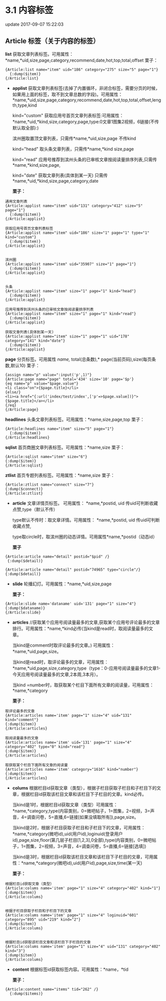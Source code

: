 # 3.1 内容标签

update 2017-09-07 15:22:03

## Article 标签（关于内容的标签）

**list** 获取文章列表标签。可用属性：\*name,\*uid,size,page,category,recommend,date,hot,top,total,offset 栗子：

```text
{Article:list name="item" uid="186" category="275" size="5" page="1"}
  {:dump($item)}
{/Article:list}
```

* **applist** 获取文章列表标签\(去掉了内置循环，非闭合标签，需要分页的时候，如果用上面的标签，取不到文章总数的字段\)。可用属性：\*name,\*uid,size,page,category,recommend,date,hot,top,total,offset,length,type,kind   

  kind="custom" 获取应用号首页文章列表标签:可用属性：\*name,\*uid,\*kind,size,category,page,type:0文章1图集2视频，6链接\(不传默认取全部\):\)  

  滨州圈取置顶文章列表，只需传\*name,\*uid,size,page 不传kind

  kind="head"  取头条文章列表，只需传\*name,\*kind size,page   

  kind="read"  应用号推荐到滨州头条的已审核文章按阅读量排序列表,只需传\*name,\*kind,size,page,

  kind="date"  获取文章列表\(具体到某一天\)   只需传\*name,\*uid,\*kind,size,page,category,date

  **栗子：**

```text
通用文章列表
{Article:applist name="item" uid="131" category="412" size="5" page="1"}
  {:dump($item)}
{/Article:applist}

获取应用号首页文章列表标签
{Article:applist name="item" uid="186" size="1" page="1" type="1" kind="custom"}
  {:dump($item)}
{/Article:applist}


滨州圈
{Article:applist name="item" uid="35907" size="1" page="1"}
  {:dump($item)}
{/Article:applist}


头条
{Article:applist name="item" size="1" page="1" kind="head"}
  {:dump($item)}
{/Article:applist}

应用号推荐到滨州头条的已审核文章按阅读量排序列表
{Article:applist name="item" size="1" page="1" kind="read"}
  {:dump($item)}
{/Article:applist}

获取文章列表(具体到某一天)
{Article:applist name="item" size="1" page="1" uid="178" category="141" kind="date"}
  {:dump($item)}
{/Article:applist}
```

**page** 分页标签。可用属性  _name,_ total\(总条数\),\* page\(当前页码\),size\(每页条数,默认10\) 栗子：

```text
{assign name="p" value=":input('p',1)"}
{Article:page name="page" total='434' size='10' page='$p'}
{eq name="p" value="$page.value"}
<li class="on">{$page.title}</li>
{else/}
<li><a href="{:url('index/test/index',['p'=>$page.value])}">{$page.title}</a></li>
{/eq}
{/Article:page}
```

**headlines** 头条文章列表标签。可用属性：\*name,size,page,top 栗子：

```text
{Article:headlines name="item" size="5" page="1"}
  {:dump($item)}
{/Article:headlines}
```

**sqlist** 首页商圈文章列表标签。可用属性：\*name,size 栗子：

```text
{Article:sqlist name="item" size="6"}
{:dump($item)}
{/Article:sqlist}
```

**ztlist** 首页专题列表标签。可用属性：\*name,size 栗子：

```text
{Article:ztlist name="connect" size="7"}
{:dump($connect)}
{/Article:ztlist}
```

* **article** 文章详情页标签。 可用属性： \*name,\*postid, uid 传uid可判断收藏点赞,type（默认不传）

  type默认不传时：取文章详情。可用属性： \*name,\*postid, uid 传uid可判断收藏点赞,

  type取circle时，取滨州圈的动态详情。可用属性\*name,\*postid（动态id）

  **栗子**

```text
{Article:article name="detail" postid="$pid" /}
 {:dump($detail)}

{Article:article name="detail" postid="74965" type="circle"/}
{:dump($detail)}
```

* **slide** 轮播幻灯。可用属性：\*name,\*uid,size,page

  **栗子：**

```text
{Article:slide name='dataname' uid='131' page="1" size="4"}
{:dump($dataname)}
{/Article:slide}
```

* **articles** //获取某个应用号阅读量最多的文章,获取某个应用号评论最多的文章排行。可用属性：\*name,\*kind必传\(当kind是read时，取阅读量最多的文章。

  当kind是comment时取评论最多的文章。\) 可用属性：\*name,\*uid,page,size。

  当kind是read时，取评论最多的文章，可用属性：\*name,\*uid,page,size,category,type（type：0-应用号阅读量最多的文章1-今天应用号阅读量最多的文章,2本周,3本月）。

  当kind =number时，取获取某个栏目下面所有文章的阅读量，可用属性：\*name,\*category

  **栗子：**

```text
取评论最多的文章
{Article:articles name='item' page="1" size="4" uid="131" kind="comment"}
{:dump($item)}
{/Article:articles}

取阅读量最多的文章
{Article:articles name='item' uid='131' page="1" size="4" category="402" type="0" kind="read"}
{:dump($item)}
{/Article:articles}

取获取某个栏目下面所有文章的阅读量
{Article:articles name='item' category="1616" kind="number"}
{:dump($item)}
{/Article:articles}
```

* **colums** 根据栏目id获取文章（类型），根据子栏目获取子栏目和子栏目下的文章，根据栏目id获取该栏目文章和该栏目下子栏目的文章。kind必传。

  当kind是1时，根据栏目id获取文章（类型）可用属性：\*name,\*category,type\(内容类别，0=微吧帖子，1=图集，2=视频，3=声音，4=调查问卷，5=直播,6=链接\[如果没填取所有\]\),page,size。     

  当kind是2时，根据子栏目获取子栏目和子栏目下的文章，可用属性：\*name,\*category\(微吧id\),uid\(用户id\),loginuid\(登录用户id\),page,size,floor\(第几层子栏目\[1,2,3\],0全部\),type\(内容类别，0=微吧帖子，1=图集，2=视频，3=声音，4=调查问卷，5=直播,6=链接\[选填\]\)

  当kind是3时，根据栏目id获取该栏目文章和该栏目下子栏目的文章，可用属性：\*name,\*category\(微吧id\),uid\(用户id\),page,size,time\(某一天\)

  **栗子：**

```text
根据栏目id获取文章（类型）
{Article:colums name='item' page="1" size="4" category="402" kind="1"}
{:dump($item)}
{/Article:colums}


根据子栏目获取子栏目和子栏目下的文章
{Article:colums name='item' page="1" size="4" loginuid="601" category="895" uid="219" kind="2"}
{:dump($item)}
{/Article:colums}


根据栏目id获取该栏目文章和该栏目下子栏目的文章
{Article:colums name='item' page="1" size="4" uid="131" category="402" kind="3"}
{:dump($item)}
{/Article:colums}
```

* **content** 根据标签id获取标签内容。可用属性：\*name，\*tid

  **栗子：**

```text
{Article:content name="items" tid="262" /}
  {:dump($items)}
```

